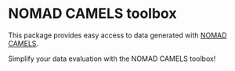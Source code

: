 # NOMAD CAMELS toolbox

This package provides easy access to data generated with [NOMAD CAMELS](https://github.com/FAU-LAP/NOMAD-CAMELS).

Simplify your data evaluation with the NOMAD CAMELS toolbox!